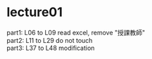 # lecture01
part1: L06 to L09 read excel, remove "授課教師"  
part2: L11 to L29 do not touch  
part3: L37 to L48 modification  
